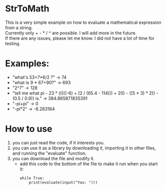 # StrToMath
This is a very simple example on how to evaluate a mathematical expression from a string.  
Currently only + - * / ^ are possible. I will add more in the future.  
If there are any issues, please let me know. I did not have a lot of time for testing.  

# Examples:
- "what's 53+7*6/2 ?"  ->  74  
- "what is 9 * 67+90?" ->  693  
- "2^7"                ->  128  
- "tell me what pi - 23 * (((((-6) + (2 / (65.4 - 114))) + 20) - ((5 * 3) * 2)) - (0.5 / 0.9)) is."  ->  384.865871835391  
- "-pi+pi"             ->  0  
- "-pi*2"              -> -6.283184  

# How to use
1. you can just read the code, if it interests you.  
2. you can use it as a library by downloading it, importing it in other files, and running the "evaluate" function.  
3. you can download the file and modify it.  
   - add this code to the bottom of the file to make it run when you start it:  
     ```
     while True:
         print(evaluate(input("You: ")))
     ```
